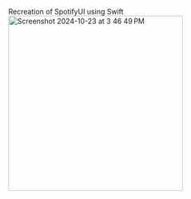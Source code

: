 Recreation of SpotifyUI using Swift
<img width="349" alt="Screenshot 2024-10-23 at 3 46 49 PM" src="https://github.com/user-attachments/assets/d9887a35-0525-42af-96bb-6376d3ab734b">
